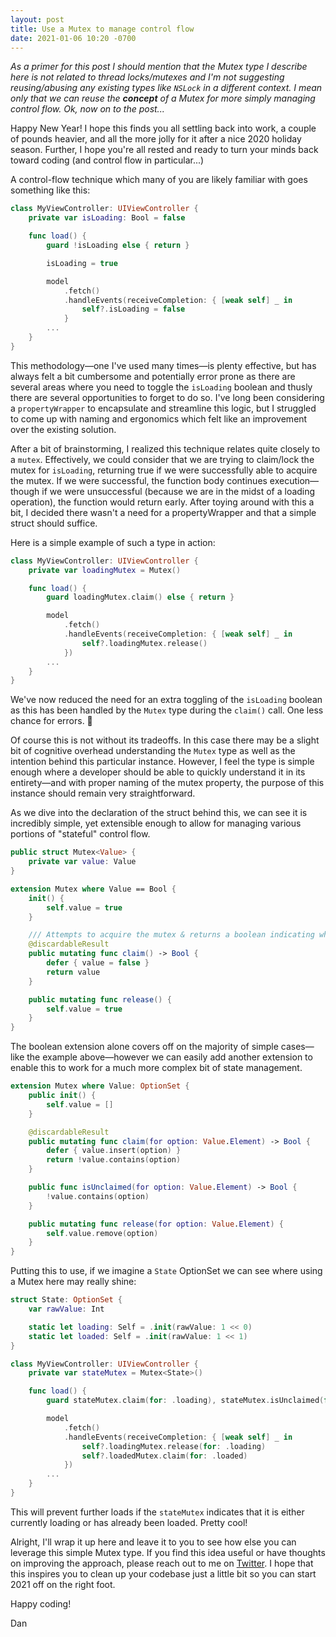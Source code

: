 ```yaml
---
layout: post
title: Use a Mutex to manage control flow
date: 2021-01-06 10:20 -0700
---
```

_As a primer for this post I should mention that the Mutex type I describe here is not related to thread locks/mutexes and I'm not suggesting reusing/abusing any existing types like `NSLock` in a different context. I mean only that we can reuse the **concept** of a Mutex for more simply managing control flow. Ok, now on to the post..._

Happy New Year! I hope this finds you all settling back into work, a couple of pounds heavier, and all the more jolly for it after a nice 2020 holiday season. Further, I hope you're all rested and ready to turn your minds back toward coding (and control flow in particular...)

A control-flow technique which many of you are likely familiar with goes something like this:

``` swift
class MyViewController: UIViewController {
    private var isLoading: Bool = false

    func load() {
        guard !isLoading else { return }

        isLoading = true

        model
            .fetch()
            .handleEvents(receiveCompletion: { [weak self] _ in
                self?.isLoading = false
            }
        ...
    }
}
```

This methodology—one I've used many times—is plenty effective, but has always felt a bit cumbersome and potentially error prone as there are several areas where you need to toggle the `isLoading` boolean and thusly there are several opportunities to forget to do so. I've long been considering a `propertyWrapper` to encapsulate and streamline this logic, but I struggled to come up with naming and ergonomics which felt like an improvement over the existing solution.

After a bit of brainstorming, I realized this technique relates quite closely to a `mutex`. Effectively, we could consider that we are trying to claim/lock the mutex for `isLoading`, returning true if we were successfully able to acquire the mutex. If we were successful, the function body continues execution—though if we were unsuccessful (because we are in the midst of a loading operation), the function would return early. After toying around with this a bit, I decided there wasn't a need for a propertyWrapper and that a simple struct should suffice.

Here is a simple example of such a type in action:

``` swift
class MyViewController: UIViewController {
    private var loadingMutex = Mutex()

    func load() {
        guard loadingMutex.claim() else { return }

        model
            .fetch()
            .handleEvents(receiveCompletion: { [weak self] _ in
                self?.loadingMutex.release()
            })
        ...
    }
}
```

We've now reduced the need for an extra toggling of the `isLoading` boolean as this has been handled by the `Mutex` type during the `claim()` call. One less chance for errors. 🎉

Of course this is not without its tradeoffs. In this case there may be a slight bit of cognitive overhead understanding the `Mutex` type as well as the intention behind this particular instance. However, I feel the type is simple enough where a developer should be able to quickly understand it in its entirety—and with proper naming of the mutex property, the purpose of this instance should remain very straightforward.

As we dive into the declaration of the struct behind this, we can see it is incredibly simple, yet extensible enough to allow for managing various portions of "stateful" control flow.

``` swift
public struct Mutex<Value> {
    private var value: Value
}

extension Mutex where Value == Bool {
    init() {
        self.value = true
    }

    /// Attempts to acquire the mutex & returns a boolean indicating whether the acquisition was successful.
    @discardableResult
    public mutating func claim() -> Bool {
        defer { value = false }
        return value
    }

    public mutating func release() {
        self.value = true
    }
}
```

The boolean extension alone covers off on the majority of simple cases—like the example above—however we can easily add another extension to enable this to work for a much more complex bit of state management.

``` swift
extension Mutex where Value: OptionSet {
    public init() {
        self.value = []
    }

    @discardableResult
    public mutating func claim(for option: Value.Element) -> Bool {
        defer { value.insert(option) }
        return !value.contains(option)
    }

    public func isUnclaimed(for option: Value.Element) -> Bool {
        !value.contains(option)
    }

    public mutating func release(for option: Value.Element) {
        self.value.remove(option)
    }
}
```

Putting this to use, if we imagine a `State` OptionSet we can see where using a Mutex here may really shine:

``` swift
struct State: OptionSet {
    var rawValue: Int

    static let loading: Self = .init(rawValue: 1 << 0)
    static let loaded: Self = .init(rawValue: 1 << 1)
}

class MyViewController: UIViewController {
    private var stateMutex = Mutex<State>()

    func load() {
        guard stateMutex.claim(for: .loading), stateMutex.isUnclaimed(for: .loaded) else { return }

        model
            .fetch()
            .handleEvents(receiveCompletion: { [weak self] _ in
                self?.loadingMutex.release(for: .loading)
                self?.loadedMutex.claim(for: .loaded)
            })
        ...
    }
}
```

This will prevent further loads if the `stateMutex` indicates that it is either currently loading or has already been loaded. Pretty cool!

Alright, I'll wrap it up here and leave it to you to see how else you can leverage this simple Mutex type. If you find this idea useful or have thoughts on improving the approach, please reach out to me on [Twitter](https://twitter.com/namolnad). I hope that this inspires you to clean up your codebase just a little bit so you can start 2021 off on the right foot.

Happy coding!

Dan
